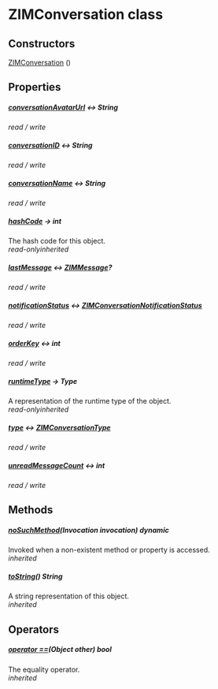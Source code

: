 


# ZIMConversation class













## Constructors

[ZIMConversation](../zego_uikit_prebuilt_live_audio_room/ZIMConversation/ZIMConversation.md) ()

   


## Properties

##### [conversationAvatarUrl](../zego_uikit_prebuilt_live_audio_room/ZIMConversation/conversationAvatarUrl.md) &#8596; String



  
_<span class="feature">read / write</span>_



##### [conversationID](../zego_uikit_prebuilt_live_audio_room/ZIMConversation/conversationID.md) &#8596; String



  
_<span class="feature">read / write</span>_



##### [conversationName](../zego_uikit_prebuilt_live_audio_room/ZIMConversation/conversationName.md) &#8596; String



  
_<span class="feature">read / write</span>_



##### [hashCode](../zego_uikit_prebuilt_live_audio_room/ZIMConversation/hashCode.md) &#8594; int



The hash code for this object.  
_<span class="feature">read-only</span><span class="feature">inherited</span>_



##### [lastMessage](../zego_uikit_prebuilt_live_audio_room/ZIMConversation/lastMessage.md) &#8596; [ZIMMessage](../zego_uikit_prebuilt_live_audio_room/ZIMMessage-class.md)?



  
_<span class="feature">read / write</span>_



##### [notificationStatus](../zego_uikit_prebuilt_live_audio_room/ZIMConversation/notificationStatus.md) &#8596; [ZIMConversationNotificationStatus](../zego_uikit_prebuilt_live_audio_room/ZIMConversationNotificationStatus.md)



  
_<span class="feature">read / write</span>_



##### [orderKey](../zego_uikit_prebuilt_live_audio_room/ZIMConversation/orderKey.md) &#8596; int



  
_<span class="feature">read / write</span>_



##### [runtimeType](../zego_uikit_prebuilt_live_audio_room/ZIMConversation/runtimeType.md) &#8594; Type



A representation of the runtime type of the object.  
_<span class="feature">read-only</span><span class="feature">inherited</span>_



##### [type](../zego_uikit_prebuilt_live_audio_room/ZIMConversation/type.md) &#8596; [ZIMConversationType](../zego_uikit_prebuilt_live_audio_room/ZIMConversationType.md)



  
_<span class="feature">read / write</span>_



##### [unreadMessageCount](../zego_uikit_prebuilt_live_audio_room/ZIMConversation/unreadMessageCount.md) &#8596; int



  
_<span class="feature">read / write</span>_





## Methods

##### [noSuchMethod](../zego_uikit_prebuilt_live_audio_room/ZIMConversation/noSuchMethod.md)(Invocation invocation) dynamic



Invoked when a non-existent method or property is accessed.  
_<span class="feature">inherited</span>_



##### [toString](../zego_uikit_prebuilt_live_audio_room/ZIMConversation/toString.md)() String



A string representation of this object.  
_<span class="feature">inherited</span>_





## Operators

##### [operator ==](../zego_uikit_prebuilt_live_audio_room/ZIMConversation/operator_equals.md)(Object other) bool



The equality operator.  
_<span class="feature">inherited</span>_















